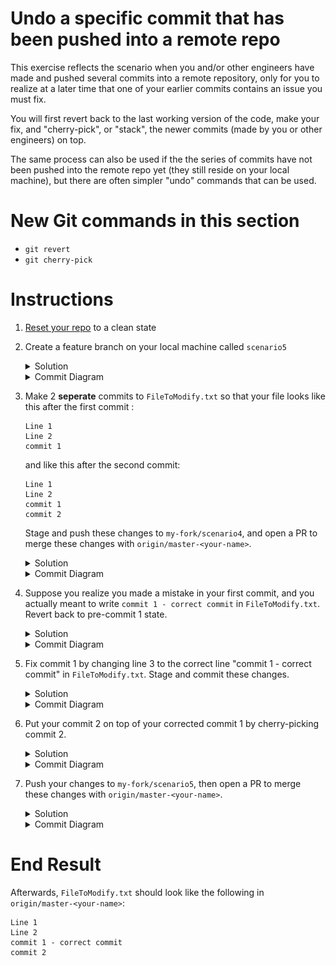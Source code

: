 # Undo a specific commit that has been pushed into a remote repo

This exercise reflects the scenario when you and/or other engineers have made and pushed several commits into a remote repository, only for you to realize at a later time that one of your earlier commits contains an issue you must fix. 

You will first revert back to the last working version of the code, make your fix, and "cherry-pick", or "stack", the newer commits (made by you or other engineers) on top.

The same process can also be used if the the series of commits have not been pushed into the remote repo yet (they still reside on your local machine), but there are often simpler "undo" commands that can be used. 

# New Git commands in this section
* `git revert`
* `git cherry-pick`

# Instructions
1. [Reset your repo](https://github.com/mxiuwang/git-practice/blob/master/Cleaning.md) to a clean state
1. Create a feature branch on your local machine called `scenario5`
    <details>
    <summary>Solution</summary>
    
    ```console
    $ git checkout -b scenario5
    ```
    </details>

    <details>
    <summary>Commit Diagram</summary>

    ```
    Our local repo:
    
          C scenario5
         /
    A---B master-your-name


    Remote my-fork:
    
    <nothing relevent to show>
    

    Remote origin:
    
    A---B master-your-name
    ```
    </details>

1. Make 2 **seperate** commits to `FileToModify.txt` so that your file looks like this after the first commit :
    ```
    Line 1 
    Line 2 
    commit 1

    ```
    and like this after the second commit:
    ```
    Line 1 
    Line 2 
    commit 1
    commit 2
    ```

    Stage and push these changes to `my-fork/scenario4`, and open a PR to merge these changes with `origin/master-<your-name>`.
    <details>
    <summary>Solution</summary>
    
    1. Add a line to `FileToModify.txt` so that it looks like (make sure you hit "Enter" after typing "commit 1" so that merge conflicts are minimized): 
    ```
    Line 1 
    Line 2 
    commit 1

    ```
    1. Stage and commit your changes 
    ```console
    $ git stage -A
    $ git commit -m "commit 1"
    ```

    1. Add another line to `FileToModify.txt` so that it now looks like:
    ```
    Line 1 
    Line 2 
    commit 1
    commit 2
    ```

    1. Stage and commit your changes 
    ```console
    $ git stage -A
    $ git commit -m "commit 2"
    ```
    1. Push your changes
    ```console
    $ git push -u my-fork scenario5
    ```
    1. Open a PR on Github and merge your changes from `my-fork/scenario5` to `origin/master-<your-name>`.
    </details>

    <details>
    <summary>Commit Diagram</summary>

    ```
    Our local repo:

            D scenario5 (commit 2)
           /
          C scenario5 (commit 1)
         / 
    A---B master-your-name


    Remote my-fork:

            D scenario5 (commit 2)
           /
          C scenario5 (commit 1)
         / 
    A---B master-your-name
    

    Remote origin:
    
            D' scenario5 (commit 2)
           /
          C scenario5 (commit 1)
         / 
    A---B master-your-name
    ```
    </details>
1. Suppose you realize you made a mistake in your first commit, and you actually meant to write `commit 1 - correct commit` in `FileToModify.txt`. Revert back to pre-commit 1 state. 
    <details>
    <summary>Solution</summary>
    
    1. Ensure there are no changes in the working directory by either commiting them with `git commit`, or discarding them with `git clean -df`. 
    1. Open the commit log with `git log`, and copy down all the commit hashes up to the one you want to revert to. In this case, copy the commit hashes of commit 1 and commit 2. 
        ```console
        $ git log
        ```
        ![commit hashes diagram](img/s5.4.2.png)
        <!-- (This is the link to edit the diagram: https://app.mural.co/t/intuitqboteam/m/intuitqboteam/1591907312923/0e1cfb9bc6e420aacae3f076f3690015aec88c45) -->
    1. Revert to commit 1
        ```console
        $ git revert <commit hash of commit 1>
        ```
        1. Resolve merge conflicts if necessary
        1. Add changes with `git add -A`, and continue revert with `git revert --continue`. 
        1. If necessary, type `:q` then press `enter` in your terminal to exit the confirmation message. 
    1. Run `git log`, and observe there is a new commit which is a "Revert "commit 1"". The hash number of the commit was reverted is provided in the commit description.

        Notice that the existing commit 2 and commit 1 are still in the commit stack, but a new commit which "reverted" commit 1 is on top. 
    </details>

    <details>
    <summary>Commit Diagram</summary>

    ```
    Our local repo:

              E scenario5 (Reverted commit 1)
             /
            D scenario5 (commit 2)
           /
          C scenario5 (commit 1)
         / 
    A---B master-your-name


    Remote my-fork:

    A---B---C---D scenario5 (commit 2)
    

    Remote origin:
    
    A---B---C---D' scenario5 (commit 2)
    ```
    </details>
1. Fix commit 1 by changing line 3 to the correct line "commit 1 - correct commit" in `FileToModify.txt`. Stage and commit these changes.
    <details>
    <summary>Solution</summary>
    
    1. Edit your `FileToModify.txt` so that it is now correct:
        ```
        Line 1 
        Line 2 
        commit 1 - correct commit 
        ```
    1. Stage and commit your changes
        ```console
        $ git stage -A
        $ git commit -m "commit 1 - correct commit"
        ```
    </details>

    <details>
    <summary>Commit Diagram</summary>

    ```
    Our local repo:

                F scenario5 (commit 1 - correct commit)
               /
              E scenario5 (Reverted commit 1)
             /
            D scenario5 (commit 2)
           /
          C scenario5 (commit 1)
         / 
    A---B master-your-name


    Remote my-fork:

    A---B---C---D scenario5 (commit 2)
    

    Remote origin:
    
    A---B---C---D' scenario5 (commit 2)
    ```
    </details>
1. Put your commit 2 on top of your corrected commit 1 by cherry-picking commit 2. 
    <details>
    <summary>Solution</summary>
    
    1. Use the (git cherry-pick)[https://www.atlassian.com/git/tutorials/cherry-pick] command to pick out any commits (in this case commit 2) that came after commit 1, and stack them on top of the correct commit 1. 
        ```console
        git cherry-pick <commit hash of commit 2>
        ```
    1. Resolve merge conflicts if any appear. Your `FileToModify.txt` should now look like: 
        ```
        Line 1 
        Line 2 
        commit 1 - correct commit 
        commit 2
        ```
        1. If you had to resolve merge conflicts, stage your changes and continue with cherry-picking.
            ```console
            $ git stage -A
            $ git cherry-pick --continue
            ```
        1. If necessary, type `:q` then press enter in your terminal to exit the confirmation message. 
    </details>

    <details>
    <summary>Commit Diagram</summary>

    ```
    Our local repo:

                  G' scenario5 (commit 2 (cherry-picked))
                 /
                F scenario5 (commit 1 - correct commit)
               /
              E scenario5 (Reverted commit 1)
             /
            D scenario5 (commit 2)
           /
          C scenario5 (commit 1)
         / 
    A---B master-your-name


    Remote my-fork:

    A---B---C---D scenario5 (commit 2)
    

    Remote origin:
    
    A---B---C---D' scenario5 (commit 2)
    ```
    </details>
1. Push your changes to `my-fork/scenario5`, then open a PR to merge these changes with `origin/master-<your-name>`. 
    <details>
    <summary>Solution</summary>

    1. Push your changes to `my-fork/scenario5`
        ```console
        $ git push my-fork scenario5
        ```
    1. Open a Pull Request on Githunb to merge changes from `my-fork/scenario5` to `origin/master-<your-name>`. 
    1. Run `git fetch origin` to refresh your local repo's pointers  

    </details>

    <details>
    <summary>Commit Diagram</summary>

    ```
    Our local repo:

                  G' scenario5 (commit 2 (cherry-picked))
                 /
                F scenario5 (commit 1 - correct commit)
               /
              E scenario5 (Reverted commit 1)
             /
            D scenario5 (commit 2)
           /
          C scenario5 (commit 1)
         / 
    A---B master-your-name


    Remote my-fork:

                  G' scenario5 (commit 2 (cherry-picked))
                 /
                F scenario5 (commit 1 - correct commit)
               /
              E scenario5 (Reverted commit 1)
             /
            D scenario5 (commit 2)
           /
          C scenario5 (commit 1)
         / 
    A---B master-your-name
    

    Remote origin:
    
                  G'' scenario5 (commit 2 (cherry-picked))
                 /
                F scenario5 (commit 1 - correct commit)
               /
              E scenario5 (Reverted commit 1)
             /
            D scenario5 (commit 2)
           /
          C scenario5 (commit 1)
         / 
    A---B master-your-name
    ```

# End Result
Afterwards, `FileToModify.txt` should look like the following in `origin/master-<your-name>`:
```
Line 1
Line 2
commit 1 - correct commit
commit 2 
```
